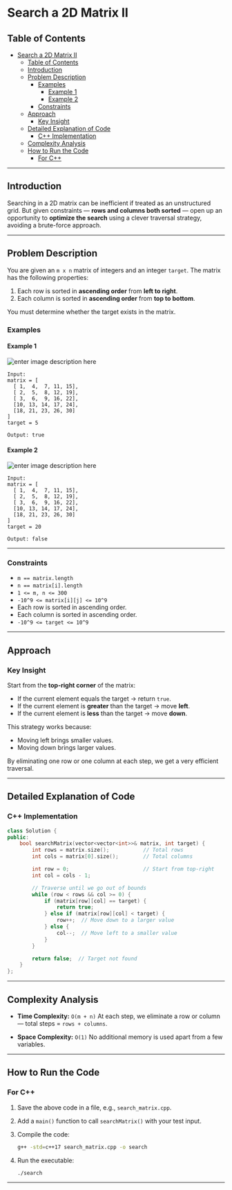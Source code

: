 # Search a 2D Matrix II

## Table of Contents

- [Search a 2D Matrix II](#search-a-2d-matrix-ii)
  - [Table of Contents](#table-of-contents)
  - [Introduction](#introduction)
  - [Problem Description](#problem-description)
    - [Examples](#examples)
      - [Example 1](#example-1)
      - [Example 2](#example-2)
    - [Constraints](#constraints)
  - [Approach](#approach)
    - [Key Insight](#key-insight)
  - [Detailed Explanation of Code](#detailed-explanation-of-code)
    - [C++ Implementation](#c-implementation)
  - [Complexity Analysis](#complexity-analysis)
  - [How to Run the Code](#how-to-run-the-code)
    - [For C++](#for-c)

---

## Introduction

Searching in a 2D matrix can be inefficient if treated as an unstructured grid. But given constraints — **rows and columns both sorted** — open up an opportunity to **optimize the search** using a clever traversal strategy, avoiding a brute-force approach.

---

## Problem Description

You are given an `m x n` matrix of integers and an integer `target`. The matrix has the following properties:

1. Each row is sorted in **ascending order** from **left to right**.
2. Each column is sorted in **ascending order** from **top to bottom**.

You must determine whether the target exists in the matrix.

### Examples

#### Example 1

![enter image description here](https://assets.leetcode.com/uploads/2020/11/24/searchgrid2.jpg)

```text
Input:
matrix = [
  [ 1,  4,  7, 11, 15],
  [ 2,  5,  8, 12, 19],
  [ 3,  6,  9, 16, 22],
  [10, 13, 14, 17, 24],
  [18, 21, 23, 26, 30]
]
target = 5

Output: true
```

#### Example 2

![enter image description here](https://assets.leetcode.com/uploads/2020/11/24/searchgrid.jpg)

```text
Input:
matrix = [
  [ 1,  4,  7, 11, 15],
  [ 2,  5,  8, 12, 19],
  [ 3,  6,  9, 16, 22],
  [10, 13, 14, 17, 24],
  [18, 21, 23, 26, 30]
]
target = 20

Output: false
```

---

### Constraints

- `m == matrix.length`
- `n == matrix[i].length`
- `1 <= m, n <= 300`
- `-10^9 <= matrix[i][j] <= 10^9`
- Each row is sorted in ascending order.
- Each column is sorted in ascending order.
- `-10^9 <= target <= 10^9`

---

## Approach

### Key Insight

Start from the **top-right corner** of the matrix:

- If the current element equals the target → return `true`.
- If the current element is **greater** than the target → move **left**.
- If the current element is **less** than the target → move **down**.

This strategy works because:

- Moving left brings smaller values.
- Moving down brings larger values.

By eliminating one row or one column at each step, we get a very efficient traversal.

---

## Detailed Explanation of Code

### C++ Implementation

```cpp
class Solution {
public:
    bool searchMatrix(vector<vector<int>>& matrix, int target) {
        int rows = matrix.size();           // Total rows
        int cols = matrix[0].size();        // Total columns

        int row = 0;                        // Start from top-right
        int col = cols - 1;

        // Traverse until we go out of bounds
        while (row < rows && col >= 0) {
            if (matrix[row][col] == target) {
                return true;
            } else if (matrix[row][col] < target) {
                row++;  // Move down to a larger value
            } else {
                col--;  // Move left to a smaller value
            }
        }

        return false;  // Target not found
    }
};
```

---

## Complexity Analysis

- **Time Complexity:** `O(m + n)`
  At each step, we eliminate a row or column — total steps = `rows + columns`.

- **Space Complexity:** `O(1)`
  No additional memory is used apart from a few variables.

---

## How to Run the Code

### For C++

1. Save the above code in a file, e.g., `search_matrix.cpp`.
2. Add a `main()` function to call `searchMatrix()` with your test input.
3. Compile the code:

   ```bash
   g++ -std=c++17 search_matrix.cpp -o search
   ```

4. Run the executable:

   ```bash
   ./search
   ```

---
